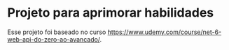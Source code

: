 # Projeto para aprimorar habilidades

Esse projeto foi baseado no curso https://www.udemy.com/course/net-6-web-api-do-zero-ao-avancado/.
